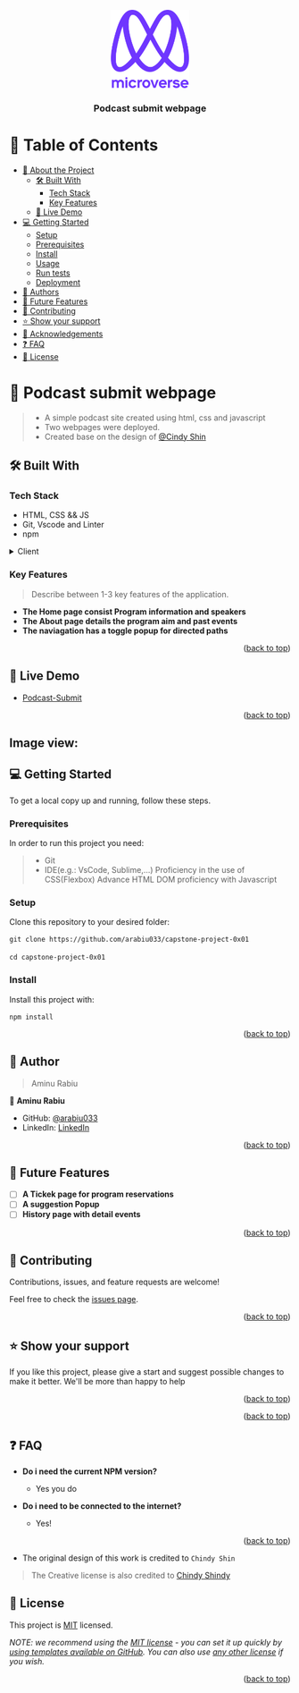 <a name="readme-top"></a>



<div align="center">

  <img src="murple_logo.png" alt="logo" width="140"  height="auto" />
  <br/>

  <h3><b>Podcast submit webpage</b></h3>

</div>

<!-- TABLE OF CONTENTS -->

# 📗 Table of Contents

- [📖 About the Project](#about-project)
  - [🛠 Built With](#built-with)
    - [Tech Stack](#tech-stack)
    - [Key Features](#key-features)
  - [🚀 Live Demo](#live-demo)
- [💻 Getting Started](#getting-started)
  - [Setup](#setup)
  - [Prerequisites](#prerequisites)
  - [Install](#install)
  - [Usage](#usage)
  - [Run tests](#run-tests)
  - [Deployment](#triangular_flag_on_post-deployment)
- [👥 Authors](#authors)
- [🔭 Future Features](#future-features)
- [🤝 Contributing](#contributing)
- [⭐️ Show your support](#support)
- [🙏 Acknowledgements](#acknowledgements)
- [❓ FAQ](#faq)
- [📝 License](#license)


# 📖 Podcast submit webpage <a name="about-project"></a>

> - A simple podcast site created using html, css and javascript
> - Two webpages were deployed.
> - Created base on the design of [@Cindy Shin](https://www.behance.net/gallery/29845175/CC-Global-Summit-2015)


## 🛠 Built With <a name="built-with"></a>

### Tech Stack <a name="tech-stack"></a>

- HTML, CSS && JS
- Git, Vscode and Linter
- npm

<details>
  <summary>Client</summary>
  <ul>
    <li><a href="https://developer.mozilla.org/">JavaScript MDN</a></li>
    <li><a href="https://code.visualstudio.com/">VSCode</a></li>
  </ul>
</details>


### Key Features <a name="key-features"></a>

> Describe between 1-3 key features of the application.

- **The Home page consist Program information and speakers**
- **The About page details the program aim and past events**
- **The naviagation has a toggle popup for directed paths**

<p align="right">(<a href="#readme-top">back to top</a>)</p>



## 🚀 Live Demo <a name="live-demo"></a>


- [Podcast-Submit](https://podcast-capstone.netlify.app)


<p align="right">(<a href="#readme-top">back to top</a>)</p>

## Image view:



## 💻 Getting Started <a name="getting-started"></a>

To get a local copy up and running, follow these steps.

### Prerequisites

In order to run this project you need:

> - Git
> - IDE(e.g.: VsCode, Sublime,...)
> Proficiency in the use of CSS(Flexbox)
> Advance HTML
> DOM proficiency with Javascript


### Setup

Clone this repository to your desired folder:

```
git clone https://github.com/arabiu033/capstone-project-0x01

cd capstone-project-0x01
```

### Install

Install this project with:

```
npm install
```

<p align="right">(<a href="#readme-top">back to top</a>)</p>

<!-- AUTHORS -->

## 👥 Author <a name="authors"></a>

> Aminu Rabiu

👤 **Aminu Rabiu**

- GitHub: [@arabiu033](https://github.com/arabiu033)
- LinkedIn: [LinkedIn](https://linkedin.com/in/larabiu033)

<p align="right">(<a href="#readme-top">back to top</a>)</p>


## 🔭 Future Features <a name="future-features"></a>


- [ ] **A Tickek page for program reservations**
- [ ] **A suggestion Popup**
- [ ] **History page with detail events**

<p align="right">(<a href="#readme-top">back to top</a>)</p>

<!-- CONTRIBUTING -->

## 🤝 Contributing <a name="contributing"></a>

Contributions, issues, and feature requests are welcome!

Feel free to check the [issues page](../../issues/).

<p align="right">(<a href="#readme-top">back to top</a>)</p>

<!-- SUPPORT -->

## ⭐️ Show your support <a name="support"></a>


If you like this project, please give a start and suggest possible changes 
to make it better. We'll be more than happy to help

<p align="right">(<a href="#readme-top">back to top</a>)</p>

<p align="right">(<a href="#readme-top">back to top</a>)</p>


## ❓ FAQ <a name="faq"></a>


- **Do i need the current NPM version?**

  - Yes you do

- **Do i need to be connected to the internet?**

  - Yes!  

<p align="right">(<a href="#readme-top">back to top</a>)</p>

- The original design of this work is credited to `Chindy Shin`
>The Creative license is also credited to [Chindy Shindy](https://www.behance.net/adagio07)

## 📝 License <a name="license"></a>

This project is [MIT](./LICENSE) licensed.

_NOTE: we recommend using the [MIT license](https://choosealicense.com/licenses/mit/) - you can set it up quickly by [using templates available on GitHub](https://docs.github.com/en/communities/setting-up-your-project-for-healthy-contributions/adding-a-license-to-a-repository). You can also use [any other license](https://choosealicense.com/licenses/) if you wish._

<p align="right">(<a href="#readme-top">back to top</a>)</p>